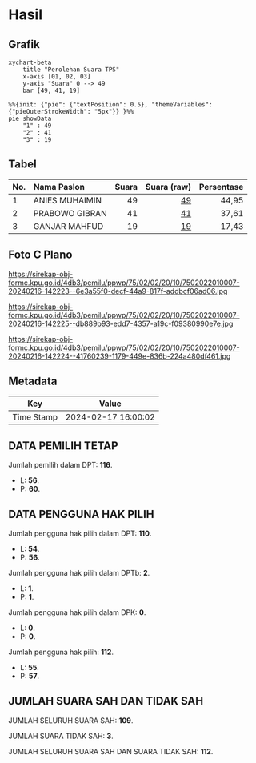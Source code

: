 # Hasil

## Grafik

```mermaid
xychart-beta
    title "Perolehan Suara TPS"
    x-axis [01, 02, 03]
    y-axis "Suara" 0 --> 49
    bar [49, 41, 19]
```

```mermaid
%%{init: {"pie": {"textPosition": 0.5}, "themeVariables": {"pieOuterStrokeWidth": "5px"}} }%%
pie showData
    "1" : 49
    "2" : 41
    "3" : 19
```

## Tabel

| No. | Nama Paslon    | Suara | Suara (raw) | Persentase |
|:--- |:-------------- | -----:| -----------:| ----------:|
| 1   | ANIES MUHAIMIN | 49    | [49][p-1]   | 44,95      |
| 2   | PRABOWO GIBRAN | 41    | [41][p-2]   | 37,61      |
| 3   | GANJAR MAHFUD  | 19    | [19][p-3]   | 17,43      |


[p-1]: https://github.com/gigit-pemilu/pemilu-2024-75-gorontalo/blob/main/pilpres/hitung-suara/sub/75-gorontalo/sub/02-boalemo/sub/02-wonosari/sub/2010-dimito/sub/007-tps/sub/paslon-1.txt
[p-2]: https://github.com/gigit-pemilu/pemilu-2024-75-gorontalo/blob/main/pilpres/hitung-suara/sub/75-gorontalo/sub/02-boalemo/sub/02-wonosari/sub/2010-dimito/sub/007-tps/sub/paslon-2.txt
[p-3]: https://github.com/gigit-pemilu/pemilu-2024-75-gorontalo/blob/main/pilpres/hitung-suara/sub/75-gorontalo/sub/02-boalemo/sub/02-wonosari/sub/2010-dimito/sub/007-tps/sub/paslon-3.txt

## Foto C Plano

https://sirekap-obj-formc.kpu.go.id/4db3/pemilu/ppwp/75/02/02/20/10/7502022010007-20240216-142223--6e3a55f0-decf-44a9-817f-addbcf06ad06.jpg

https://sirekap-obj-formc.kpu.go.id/4db3/pemilu/ppwp/75/02/02/20/10/7502022010007-20240216-142225--db889b93-edd7-4357-a19c-f09380990e7e.jpg

https://sirekap-obj-formc.kpu.go.id/4db3/pemilu/ppwp/75/02/02/20/10/7502022010007-20240216-142224--41760239-1179-449e-836b-224a480df461.jpg


## Metadata

| Key        | Value               |
| ---------- | ------------------- |
| Time Stamp | 2024-02-17 16:00:02 |


## DATA PEMILIH TETAP

Jumlah pemilih dalam DPT: **116**.
 * L: **56**.
 * P: **60**.

## DATA PENGGUNA HAK PILIH

Jumlah pengguna hak pilih dalam DPT: **110**.
 * L: **54**.
 * P: **56**.

Jumlah pengguna hak pilih dalam DPTb: **2**.
 * L: **1**.
 * P: **1**.

Jumlah pengguna hak pilih dalam DPK: **0**.
 * L: **0**.
 * P: **0**.

Jumlah pengguna hak pilih: **112**.
 * L: **55**.
 * P: **57**.

## JUMLAH SUARA SAH DAN TIDAK SAH

JUMLAH SELURUH SUARA SAH: **109**.

JUMLAH SUARA TIDAK SAH: **3**.

JUMLAH SELURUH SUARA SAH DAN SUARA TIDAK SAH: **112**.


